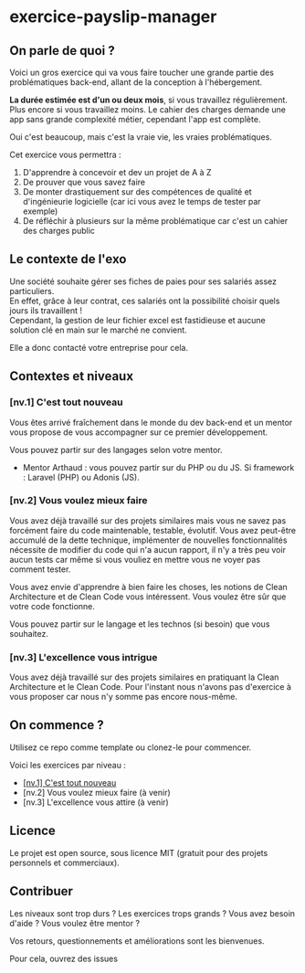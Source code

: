 # exercice-payslip-manager

## On parle de quoi ?

Voici un gros exercice qui va vous faire toucher une grande partie des problématiques back-end, allant de la conception à l'hébergement.

**La durée estimée est d'un ou deux mois**, si vous travaillez régulièrement. Plus encore si vous travaillez moins.
Le cahier des charges demande une app sans grande complexité métier, cependant l'app est complète.

Oui c'est beaucoup, mais c'est la vraie vie, les vraies problématiques.

Cet exercice vous permettra :

1. D'apprendre à concevoir et dev un projet de A à Z
1. De prouver que vous savez faire
1. De monter drastiquement sur des compétences de qualité et d'ingénieurie logicielle (car ici vous avez le temps de tester par exemple)
1. De réfléchir à plusieurs sur la même problématique car c'est un cahier des charges public

## Le contexte de l'exo

Une société souhaite gérer ses fiches de paies pour ses salariés assez particuliers.  
En effet, grâce à leur contrat, ces salariés ont la possibilité choisir quels jours ils travaillent !  
Cependant, la gestion de leur fichier excel est fastidieuse et aucune solution clé en main sur le marché ne convient.

Elle a donc contacté votre entreprise pour cela.

## Contextes et niveaux

### [nv.1] C'est tout nouveau

Vous êtes arrivé fraîchement dans le monde du dev back-end et un mentor vous propose de vous accompagner sur ce premier développement.

Vous pouvez partir sur des langages selon votre mentor.

- Mentor Arthaud : vous pouvez partir sur du PHP ou du JS. Si framework : Laravel (PHP) ou Adonis (JS).

### [nv.2] Vous voulez mieux faire

Vous avez déjà travaillé sur des projets similaires mais vous ne savez pas forcément faire du code maintenable, testable, évolutif.
Vous avez peut-être accumulé de la dette technique, implémenter de nouvelles fonctionnalités nécessite de modifier du code qui n'a aucun rapport, il n'y a très peu voir aucun tests car même si vous vouliez en mettre vous ne voyer pas comment tester.

Vous avez envie d'apprendre à bien faire les choses, les notions de Clean Architecture et de Clean Code vous intéressent. Vous voulez être sûr que votre code fonctionne.

Vous pouvez partir sur le langage et les technos (si besoin) que vous souhaitez.

### [nv.3] L'excellence vous intrigue

Vous avez déjà travaillé sur des projets similaires en pratiquant la Clean Architecture et le Clean Code.
Pour l'instant nous n'avons pas d'exercice à vous proposer car nous n'y somme pas encore nous-même.

## On commence ?

Utilisez ce repo comme template ou clonez-le pour commencer.

Voici les exercices par niveau :

- [[nv.1] C'est tout nouveau](/doc/nv1/start.md)
- [nv.2] Vous voulez mieux faire (à venir)
- [nv.3] L'excellence vous attire (à venir)

## Licence

Le projet est open source, sous licence MIT (gratuit pour des projets personnels et commerciaux).

## Contribuer

Les niveaux sont trop durs ? Les exercices trops grands ?
Vous avez besoin d'aide ?
Vous voulez être mentor ?

Vos retours, questionnements et améliorations sont les bienvenues.

Pour cela, ouvrez des issues
